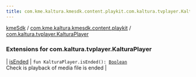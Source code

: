 ```yaml
---
title: com.kme.kaltura.kmesdk.content.playkit.com.kaltura.tvplayer.KalturaPlayer - kmeSdk
---
```


[kmeSdk](../../index.html) / [com.kme.kaltura.kmesdk.content.playkit](../index.html) / [com.kaltura.tvplayer.KalturaPlayer](./index.html)

### Extensions for com.kaltura.tvplayer.KalturaPlayer

| [isEnded](is-ended.html) | `fun KalturaPlayer.isEnded(): `[`Boolean`](https://kotlinlang.org/api/latest/jvm/stdlib/kotlin/-boolean/index.html)<br>Check is playback of media file is ended |

